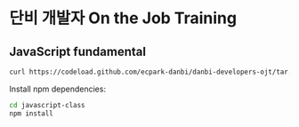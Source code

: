 # 단비 개발자 On the Job Training

## JavaScript fundamental

```sh
curl https://codeload.github.com/ecpark-danbi/danbi-developers-ojt/tar.gz/latest | tar -xz --strip=2 danbi-developers-ojt/javascript-class
```

Install npm dependencies:

```sh
cd javascript-class
npm install
```

